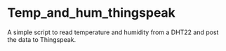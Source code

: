 # Temp_and_hum_thingspeak
A simple script to read temperature and humidity from a DHT22 and post the data to Thingspeak.

